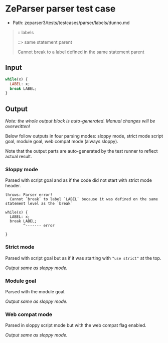 # ZeParser parser test case

- Path: zeparser3/tests/testcases/parser/labels/dunno.md

> :: labels
>
> ::> same statement parent
>
> Cannot break to a label defined in the same statement parent

## Input

`````js
while(x) {
  LABEL: x;
  break LABEL;
} 
`````

## Output

_Note: the whole output block is auto-generated. Manual changes will be overwritten!_

Below follow outputs in four parsing modes: sloppy mode, strict mode script goal, module goal, web compat mode (always sloppy).

Note that the output parts are auto-generated by the test runner to reflect actual result.

### Sloppy mode

Parsed with script goal and as if the code did not start with strict mode header.

`````
throws: Parser error!
  Cannot `break` to label `LABEL` because it was defined on the same statement level as the `break`

while(x) {
  LABEL: x;
  break LABEL;
        ^------- error

}
`````

### Strict mode

Parsed with script goal but as if it was starting with `"use strict"` at the top.

_Output same as sloppy mode._

### Module goal

Parsed with the module goal.

_Output same as sloppy mode._

### Web compat mode

Parsed in sloppy script mode but with the web compat flag enabled.

_Output same as sloppy mode._

